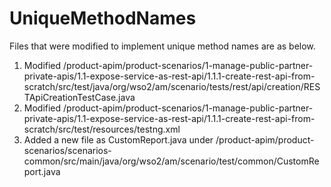 # UniqueMethodNames

Files that were modified to implement unique method names are as below.

1. Modified /product-apim/product-scenarios/1-manage-public-partner-private-apis/1.1-expose-service-as-rest-api/1.1.1-create-rest-api-from-scratch/src/test/java/org/wso2/am/scenario/tests/rest/api/creation/RESTApiCreationTestCase.java
2. Modified /product-apim/product-scenarios/1-manage-public-partner-private-apis/1.1-expose-service-as-rest-api/1.1.1-create-rest-api-from-scratch/src/test/resources/testng.xml
3. Added a new file as CustomReport.java under /product-apim/product-scenarios/scenarios-common/src/main/java/org/wso2/am/scenario/test/common/CustomReport.java

